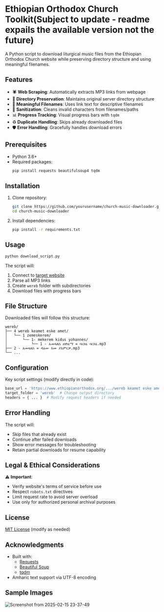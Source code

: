 # Ethiopian Orthodox Church Toolkit(Subject to update - readme expails the available version not the future)

A Python script to download liturgical music files from the Ethiopian Orthodox Church website while preserving directory structure and using meaningful filenames.

## Features

- 🕷️ **Web Scraping**: Automatically extracts MP3 links from webpage
- 📂 **Directory Preservation**: Maintains original server directory structure
- 📝 **Meaningful Filenames**: Uses link text for descriptive filenames
- 🧹 **Sanitization**: Cleans invalid characters from filenames/paths
- 📊 **Progress Tracking**: Visual progress bars with `tqdm`
- ♻️ **Duplicate Handling**: Skips already downloaded files
- 🛡️ **Error Handling**: Gracefully handles download errors

## Prerequisites

- Python 3.6+
- Required packages:
  ```bash
  pip install requests beautifulsoup4 tqdm
  ```

## Installation

1. Clone repository:
   ```bash
   git clone https://github.com/yourusername/church-music-downloader.git
   cd church-music-downloader
   ```

2. Install dependencies:
   ```bash
   pip install -r requirements.txt
   ```

## Usage

```bash
python download_script.py
```

The script will:
1. Connect to [target website](https://www.ethiopianorthodox.org/churchmusic/zema%20timehert%20bet/wereb%20keamet%20eske%20amet.html)
2. Parse all MP3 links
3. Create `wereb` folder with subdirectories
4. Download files with progress bars

## File Structure

Downloaded files will follow this structure:
```
wereb/
├── 4 wereb keamet eske amet/
│   └── 1 zemeskerem/
│       └── 1- mekerem kidus yohannes/
│           └── 1 - አመላለስ ዘዋዜማ = ባርከኒ ባርከኒ.mp3
├── 2 - አመላለስ = ዳዕሙ ከመ ያእምርዎ.mp3
└── ...
```

## Configuration

Key script settings (modify directly in code):
```python
base_url = 'https://www.ethiopianorthodox.org/.../wereb keamet eske amet.html'
target_folder = 'wereb'  # Change output directory
headers = { ... }  # Modify request headers if needed
```

## Error Handling

The script will:
- Skip files that already exist
- Continue after failed downloads
- Show error messages for troubleshooting
- Retain partial downloads for resume capability

## Legal & Ethical Considerations

⚠️ **Important**:
- Verify website's terms of service before use
- Respect `robots.txt` directives
- Limit request rate to avoid server overload
- Use only for authorized personal archival purposes

## License

[MIT License](LICENSE) (modify as needed)

## Acknowledgments

- Built with:
  - [Requests](https://docs.python-requests.org/)
  - [Beautiful Soup](https://www.crummy.com/software/BeautifulSoup/)
  - [tqdm](https://tqdm.github.io/)
- Amharic text support via UTF-8 encoding
## Sample Images
![Screenshot from 2025-02-15 23-37-49](https://github.com/user-attachments/assets/b2f8f05b-3012-4e4e-a0bc-32d84cb5150d)
